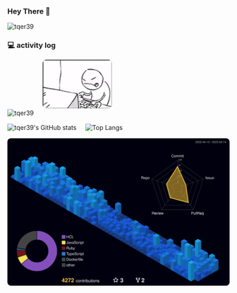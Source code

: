 <style>
.wrapper {
  display: grid;
}

.profile-3d-contrib {
  width: 100%;
}

.decimal-of-beat {
  height: 110px;
}

.img-radius {
  border-radius: 0.5rem;
}

.wrapper > div > img {
  margin: 0 1rem 1rem 0;
}
</style>

### Hey There 👋

<img src="https://komarev.com/ghpvc/?username=tqer39&label=Profile%20views&color=0e75b6&style=flat" alt="tqer39" />

### :computer: activity log

<div class="wrapper">
  <div>
    <img src="https://github-profile-trophy.vercel.app/?username=tqer39&theme=onedark&row=1&rank=SECRET,SSS,SS,S,AAA,AA,A,B" alt="tqer39" />
    <img src="./src/icon/DecimalOffbeatGalapagosmockingbird-size_restricted.gif" alt="DecimalOffbeatGalapagosmockingbird" class="img-radius decimal-of-beat">
  </div>
  <div>
    <img src="https://github-readme-stats.vercel.app/api?username=tqer39&theme=transparent&count_private=true&bg_color=00000F&border_color=00000F&title_color=19A5F0&text_color=8AC9D8&locale=en&hide_border=true&border_radius=0.5rem&show_owner=true" alt="tqer39's GitHub stats" />
    <img src="https://github-readme-stats.vercel.app/api/top-langs/?username=tqer39&theme=transparent&langs_count=8&layout=compact&hide_title=false&bg_color=00000F&border_color=00000F&title_color=19A5F0&text_color=8AC9D8&locale=en&hide_border=true&border_radius=0.5rem" alt="Top Langs" />
  </div>
  <div>
    <img src="./profile-3d-contrib/profile-night-view.svg" alt="profile-night-view.svg" class="img-radius profile-3d-contrib" />
  </div>
</div>

<!--
**tqer39/tqer39** is a ✨ _special_ ✨ repository because its `README.md` (this file) appears on your GitHub profile.

Here are some ideas to get you started:

- 🔭 I’m currently working on ...
- 🌱 I’m currently learning ...
- 👯 I’m looking to collaborate on ...
- 🤔 I’m looking for help with ...
- 💬 Ask me about ...
- 📫 How to reach me: ...
- 😄 Pronouns: ...
- ⚡ Fun fact: ...
-->
